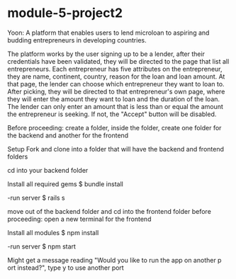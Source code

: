 # module-5-project2

Yoon: A platform that enables users to lend microloan to aspiring and budding entrepreneurs in developing countries.

The platform works by the user signing up to be a lender, after their credentials have been validated, they will be directed to the page that list all entrepreneurs. Each entrepreneur has five attributes on the entrepreneur, they are name, continent, country, reason for the loan and loan amount. At that page, the lender can choose which entrepreneur they want to loan to. After picking, they will be directed to that entrepreneur's own page, where they will enter the amount they want to loan and the duration of the loan. The lender can only enter an amount that is less than or equal the amount the entrepreneur is seeking. If not, the "Accept" button will be disabled.

Before proceeding: create a folder, inside the folder, create one folder for the backend and another for the frontend

Setup
Fork and clone into a folder that will have the backend and frontend folders

cd into your backend folder

Install all required gems
$ bundle install

-run server
$ rails s

move out of the backend folder and cd into the frontend folder
before proceeding: open a new terminal for the frontend

Install all modules 
$ npm install

-run server
$ npm start

Might get a message reading "Would you like to run the app on another p
ort instead?", type y to use another port

